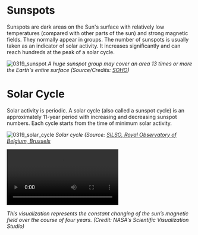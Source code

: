 # Sunspots

Sunspots are dark areas on the Sun's surface with relatively low temperatures (compared with other parts of the sun) and strong magnetic fields. They normally appear in groups. The number of sunspots is usually taken as an indicator of solar activity. It increases significantly and can reach hundreds at the peak of a solar cycle.

![0319_sunspot](./static/0319_sunspot.png)
*A huge sunspot group may cover an area 13 times or more the Earth's entire surface (Source/Credits: [SOHO](https://sohowww.nascom.nasa.gov/))*

# Solar Cycle

Solar activity is periodic. A solar cycle (also called a sunspot cycle) is an approximately 11-year period with increasing and decreasing sunspot numbers. Each cycle starts from the time of minimum solar activity. 

![0319_solar_cycle](./static/0319_cycle.png)
*Solar cycle (Source: [SILSO, Royal Observatory of Belgium, Brussels](http://sidc.be/silso)*

<video controls>
  <source src="./videos/sum_magnetic_field@nasa.mp4" type="video/mp4">
  Your browser does not support HTML5 video.
</video>

*This visualization represents the constant changing of the sun’s magnetic field over the course of four years. (Credit: NASA's Scientific Visualization Studio)*

